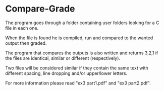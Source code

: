 # Compare-Grade

The program goes through a folder containing user folders looking for a C file in each one. 

When the file is found he is compiled, run and compared to the wanted output then graded.

The program that compares the outputs is also written and returns 3,2,1 if the files are identical, similar or different (respectively). 

Two files will be considered similar if they contain the same text with different spacing, line dropping and/or upper/lower letters.

For more information please read "ex3 part1.pdf" and "ex3 part2.pdf". 
